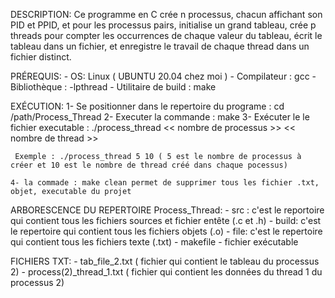  DESCRIPTION:
 	Ce programme en C crée n processus, chacun affichant son PID et PPID, et pour les processus pairs, initialise un grand tableau, crée p threads pour compter les occurrences de chaque valeur du tableau, écrit le tableau dans un fichier, et enregistre le travail de chaque thread dans un fichier distinct.
 	
 
 PRÉREQUIS:
 	- OS: Linux ( UBUNTU 20.04 chez moi ) 
 	- Compilateur : gcc
 	- Bibliothèque : -lpthread
 	- Utilitaire de build : make
 	
 	
 EXÉCUTION:
	1- Se positionner dans le repertoire du programe : cd /path/Process_Thread
	2- Executer la commande : make
	3- Exécuter le le fichier executable : ./process_thread << nombre de processus >> << nombre de thread >>
	
	 Exemple : ./process_thread 5 10 ( 5 est le nombre de processus à créer et 10 est le nombre de thread créé dans chaque pocessus)
	
	4- la commade : make clean permet de supprimer tous les fichier .txt, objet, executable du projet
	
	
ARBORESCENCE DU REPERTOIRE Process_Thread:
	- src : c'est le reportoire qui contient tous les fichiers sources et fichier entête (.c et .h)
	- build: c'est le repertoire qui contient tous les fichiers objets (.o)
	- file: c'est le repertoire qui contient tous les fichiers texte (.txt)
	- makefile
	- fichier exécutable
	
FICHIERS TXT:
	- tab_file_2.txt ( fichier qui contient le tableau du processus 2)
	- process(2)_thread_1.txt ( fichier qui contient les données du thread 1 du processus 2)
	
